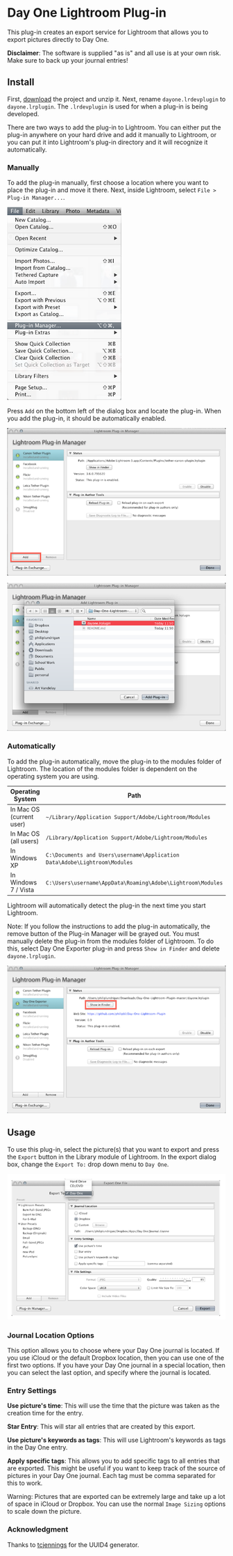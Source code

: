 # Day One Lightroom Plug-in

This plug-in creates an export service for Lightroom that allows you to export pictures directly to Day One.

**Disclaimer**: The software is supplied "as is" and all use is at your own risk. Make sure to back up your journal entries!

## Install

First, [download][1] the project and unzip it. Next, rename `dayone.lrdevplugin` to `dayone.lrplugin`. The `.lrdevplugin` is used for when a plug-in is being developed.

There are two ways to add the plug-in to Lightroom. You can either put the plug-in anywhere on your hard drive and add it manually to Lightroom, or you can put it into Lightroom's plug-in directory and it will recognize it automatically.


### Manually
To add the plug-in manually, first choose a location where you want to place the plug-in and move it there. Next, inside Lightroom, select `File > Plug-in Manager...`.

![](screenshots/manual-add-1.png)

Press `Add` on the bottom left of the dialog box and locate the plug-in. When you add the plug-in, it should be automatically enabled.

![](screenshots/manual-add-2.png)

![](screenshots/manual-add-3.png)


### Automatically
To add the plug-in automatically, move the plug-in to the modules folder of Lightroom. The location of the modules folder is dependent on the operating system you are using.

Operating System | Path
-----------------|------
In Mac OS (current user) | `~/Library/Application Support/Adobe/Lightroom/Modules`
In Mac OS (all users) | `/Library/Application Support/Adobe/Lightroom/Modules`
In Windows XP | `C:\Documents and Users\username\Application Data\Adobe\Lightroom\Modules`
In Windows 7 / Vista | `C:\Users\username\AppData\Roaming\Adobe\Lightroom\Modules`

Lightroom will automatically detect the plug-in the next time you start Lightroom.


Note: If you follow the instructions to add the plug-in automatically, the remove button of the Plug-in Manager will be grayed out. You must manually delete the plug-in from the modules folder of Lightroom. To do this, select Day One Exporter plug-in and press `Show in Finder` and delete `dayone.lrplugin`.

![](screenshots/remove.png)


## Usage

To use this plug-in, select the picture(s) that you want to export and press the `Export` button in the Library module of Lightroom. In the export dialog box, change the `Export To:` drop down menu to `Day One`.

![](screenshots/export-1.png)

### Journal Location Options
This option allows you to choose where your Day One journal is located. If you use iCloud or the default Dropbox location, then you can use one of the first two options. If you have your Day One journal in a special location, then you can select the last option, and specify where the journal is located.

### Entry Settings

**Use picture's time**: This will use the time that the picture was taken as the creation time for the entry.

**Star Entry**: This will star all entries that are created by this export.

**Use picture's keywords as tags**: This will use Lightroom's keywords as tags in the Day One entry.

**Apply specific tags**: This allows you to add specific tags to all entries that are exported. This might be useful if you want to keep track of the source of pictures in your Day One journal. Each tag must be comma separated for this to work.

Warning: Pictures that are exported can be extremely large and take up a lot of space in iCloud or Dropbox. You can use the normal `Image Sizing` options to scale down the picture.

### Acknowledgment
Thanks to [tcjennings](https://github.com/tcjennings/LUA-RFC-4122-UUID-Generator) for the UUID4 generator.


[1]: https://github.com/philipbl/Day-One-Lightroom-Plugin/archive/master.zip
